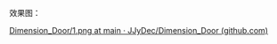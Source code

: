 效果图：



[Dimension_Door/1.png at main · JJyDec/Dimension_Door (github.com)](https://github.com/JJyDec/Dimension_Door/blob/main/ScreenShots/1.png)